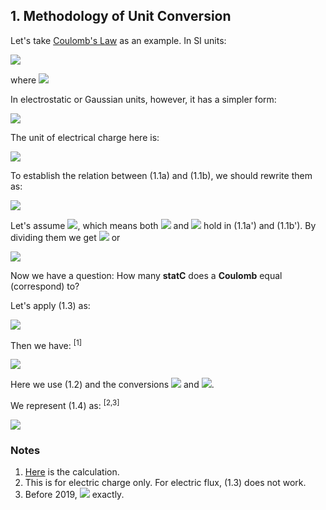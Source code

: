 ## 1. Methodology of Unit Conversion

Let's take [Coulomb's Law](https://en.wikipedia.org/wiki/Coulomb%27s_law) as an example. In SI units:

<img src="https://latex.codecogs.com/gif.latex?F=\frac{q_1q_2}{4\pi\varepsilon_0r^2}\quad(1.1\text{a})">

where <img src="https://latex.codecogs.com/gif.latex?\varepsilon_0=8.8541878128(13){\times}10^{-12}\text{C}^2/\text{Nm}^2">

In electrostatic or Gaussian units, however, it has a simpler form:

<img src="https://latex.codecogs.com/gif.latex?F=\frac{q_1q_2}{r^2}\quad(1.1\text{b})">

The unit of electrical charge here is:

<img src="https://latex.codecogs.com/gif.latex?1\;\text{statC}=1\;\text{dyn}^{1/2}\text{cm}\quad(1.2)">

To establish the relation between (1.1a) and (1.1b), we should rewrite them as:

<img src="https://latex.codecogs.com/gif.latex?\begin{cases}F=\dfrac{q^\text{SI}_1q^\text{SI}_2}{4\pi\varepsilon_0r^2}&(1.1\text{a}')\\[1em]F=\dfrac{q^\text{G}_1q^\text{G}_2}{r^2}&(1.1\text{b}')\end{cases}">

Let's assume <img src="https://latex.codecogs.com/gif.latex?q^\text{SI}=kq^\text{G}">, which means both <img src="https://latex.codecogs.com/gif.latex?q^\text{SI}_1=kq^\text{G}_1"> and <img src="https://latex.codecogs.com/gif.latex?q^\text{SI}_2=kq^\text{G}_2"> hold in (1.1a') and (1.1b'). By dividing them we get <img src="https://latex.codecogs.com/gif.latex?k=\sqrt{4\pi\varepsilon_0}"> or

<img src="https://latex.codecogs.com/gif.latex?q^\text{SI}=\sqrt{4\pi\varepsilon_0}q^\text{G}\quad(1.3)">

Now we have a question: How many **statC** does a **Coulomb** equal (correspond) to?

Let's apply (1.3) as:

<img src="https://latex.codecogs.com/gif.latex?1\;\text{C}=\sqrt{4\pi\varepsilon_0}\;x\;\text{statC}\quad(1.4)">

Then we have: <sup>[1]</sup>

<img src="https://latex.codecogs.com/gif.latex?{x=\frac{1\;\text{C}}{\sqrt{4\pi\varepsilon_0}\;\text{statC}}=\frac{1\;\text{C}}{\sqrt{4\pi{\times}8.8541878128(13){\times}10^{-12}\text{C}^2/\text{Nm}^2}\;\text{dyn}^{1/2}\text{cm}}=\dots=2997924580.82(22)}">

Here we use (1.2) and the conversions <img src="https://latex.codecogs.com/gif.latex?1\;\text{dyn}=10^{-5}\text{N}"> and <img src="https://latex.codecogs.com/gif.latex?1\;\text{cm}=10^{-2}\text{m}">.

We represent (1.4) as: <sup>[2,3]</sup>

<img src="https://latex.codecogs.com/gif.latex?1\;\text{C}\overset{\frown}=2997924580.82(22)\;\text{statC}">

### Notes

1. [Here](uncertainties/coulomb.py) is the calculation.
2. This is for electric charge only. For electric flux, (1.3) does not work. 
3. Before 2019, <img src="https://latex.codecogs.com/gif.latex?1\;\text{C}\overset{\frown}=2997924580\;\text{statC}"> exactly.